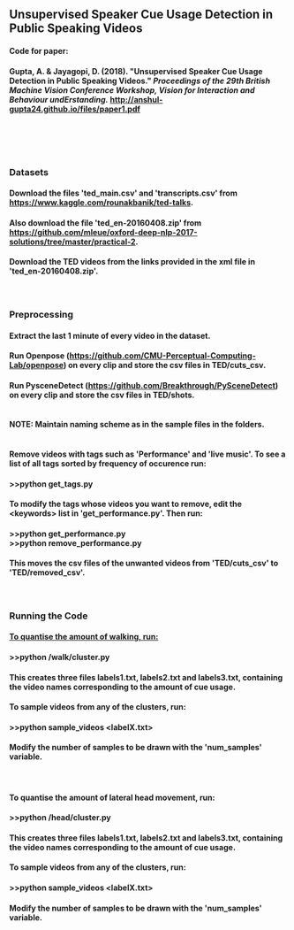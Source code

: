 ## Unsupervised Speaker Cue Usage Detection in Public Speaking Videos

#### Code for paper:
#### Gupta, A. & Jayagopi, D. (2018). "Unsupervised Speaker Cue Usage Detection in Public Speaking Videos." *Proceedings of the 29th British Machine Vision Conference Workshop, Vision for Interaction and Behaviour undErstanding.* http://anshul-gupta24.github.io/files/paper1.pdf
# </br>

####
### Datasets
#### Download the files 'ted_main.csv' and 'transcripts.csv' from https://www.kaggle.com/rounakbanik/ted-talks.
#### Also download the file 'ted_en-20160408.zip' from https://github.com/mleue/oxford-deep-nlp-2017-solutions/tree/master/practical-2.
#### Download the TED videos from the links provided in the xml file in 'ted_en-20160408.zip'.
#### </br>


### Preprocessing
#### Extract the last 1 minute of every video in the dataset.
#### Run Openpose (https://github.com/CMU-Perceptual-Computing-Lab/openpose) on every clip and store the csv files in TED/cuts_csv.
#### Run PysceneDetect (https://github.com/Breakthrough/PySceneDetect) on every clip and store the csv files in TED/shots. </br> </br>
#### NOTE: Maintain naming scheme as in the sample files in the folders. </br></br>
#### Remove videos with tags such as 'Performance' and 'live music'. To see a list of all tags sorted by frequency of occurence run:
#### >>python get_tags.py
#### To modify the tags whose videos you want to remove, edit the \<keywords\> list in 'get_performance.py'. Then run:
#### >>python get_performance.py </br> >>python remove_performance.py
#### This moves the csv files of the unwanted videos from 'TED/cuts_csv' to 'TED/removed_csv'. 
#### </br>

### Running the Code
#### <u>To quantise the amount of walking, run:</u>
#### >>python /walk/cluster.py
#### This creates three files labels1.txt, labels2.txt and labels3.txt, containing the video names corresponding to the amount of cue usage.
#### To sample videos from any of the clusters, run:
#### >>python sample_videos \<labelX.txt\>
#### Modify the number of samples to be drawn with the 'num_samples' variable.
#### </br>

#### **To quantise the amount of lateral head movement, run:**
#### >>python /head/cluster.py
#### This creates three files labels1.txt, labels2.txt and labels3.txt, containing the video names corresponding to the amount of cue usage.
#### To sample videos from any of the clusters, run:
#### >>python sample_videos \<labelX.txt\>
#### Modify the number of samples to be drawn with the 'num_samples' variable.
